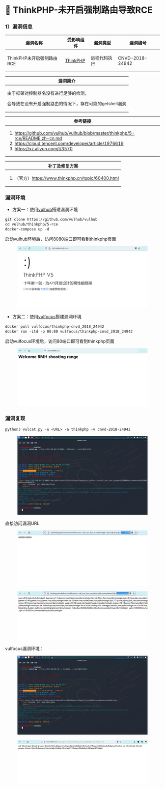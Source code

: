 # 🧡 ThinkPHP-未开启强制路由导致RCE

### 1）漏洞信息

|漏洞名称	|受影响组件	|漏洞类型	|漏洞编号	|
|--	|--	|--	|--	|
|<p>ThinkPHP未开启强制路由RCE</p>	|[ThinkPHP](https://github.com/top-think/think)	|远程代码执行	|CNVD-2018-24942	|

|漏洞简介	|
|--	|
|<p>由于框架对控制器名没有进行足够的检测，</p><p>会导致在没有开启强制路由的情况下，存在可能的getshell漏洞</p>	|

|参考链接	|
|--	|
|<ol><li><a href="https://github.com/vulhub/vulhub/blob/master/thinkphp/5-rce/README.zh-cn.md">https://github.com/vulhub/vulhub/blob/master/thinkphp/5-rce/README.zh-cn.md</a></li><li><a href="https://cloud.tencent.com/developer/article/1976619">https://cloud.tencent.com/developer/article/1976619</a></li><li><a href="https://xz.aliyun.com/t/3570">https://xz.aliyun.com/t/3570</a></li></ol>	|

|补丁及修复方案	|
|--	|
|<ol><li>（官方）<a href="https://www.thinkphp.cn/topic/60400.html">https://www.thinkphp.cn/topic/60400.html</a></li></ol>	|

### 漏洞环境

* 方案一：使用[vulhub](https://github.com/vulhub/vulhub)搭建漏洞环境

```
git clone https://github.com/vulhub/vulhub
cd vulhub/thinkphp/5-rce
docker-compose up -d
```

启动vulhub环境后，访问8080端口即可看到thinkphp页面

<figure><img src="../../../static/imgs/vulns-thinkphp/cnvd-2018-24942/thinkphp_cnvd_2018_24942_01.png" alt=""><figcaption></figcaption></figure>


* 方案二：使用[vulfocus](https://github.com/fofapro/vulfocus)搭建漏洞环境

```
docker pull vulfocus/thinkphp-cnvd_2018_24942
docker run -itd -p 80:80 vulfocus/thinkphp-cnvd_2018_24942
```

启动vulfocus环境后，访问80端口即可看到thinkphp页面

<figure><img src="../../../static/imgs/vulns-thinkphp/cnvd-2018-24942/thinkphp_cnvd_2018_24942_02.png" alt=""><figcaption></figcaption></figure>


### 漏洞复现

```
python3 vulcat.py -u <URL> -a thinkphp -v cnvd-2018-24942
```

<figure><img src="../../../static/imgs/vulns-thinkphp/cnvd-2018-24942/thinkphp_cnvd_2018_24942_03.png" alt=""><figcaption></figcaption></figure>

直接访问漏洞URL
<figure><img src="../../../static/imgs/vulns-thinkphp/cnvd-2018-24942/thinkphp_cnvd_2018_24942_04.png" alt=""><figcaption></figcaption></figure>

<figure><img src="../../../static/imgs/vulns-thinkphp/cnvd-2018-24942/thinkphp_cnvd_2018_24942_05.png" alt=""><figcaption></figcaption></figure>

vulfocus漏洞环境：
<figure><img src="../../../static/imgs/vulns-thinkphp/cnvd-2018-24942/thinkphp_cnvd_2018_24942_06.png" alt=""><figcaption></figcaption></figure>

<figure><img src="../../../static/imgs/vulns-thinkphp/cnvd-2018-24942/thinkphp_cnvd_2018_24942_07.png" alt=""><figcaption></figcaption></figure>
